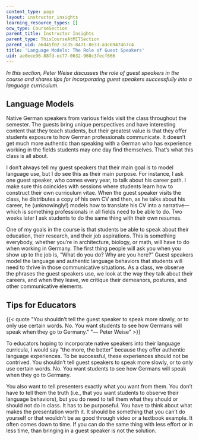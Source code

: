 ```yaml
---
content_type: page
layout: instructor_insights
learning_resource_types: []
ocw_type: CourseSection
parent_title: Instructor Insights
parent_type: ThisCourseAtMITSection
parent_uid: a6d45f02-3c35-8471-8e33-a3c69474b7c4
title: 'Language Models: The Role of Guest Speakers'
uid: ae0ece96-88fd-ec77-0632-968c3fecf666
---
```


_In this section, Peter Weise discusses the role of guest speakers in the course and shares tips for incorporating guest speakers successfully into a language curriculum._

Language Models
---------------

Native German speakers from various fields visit the class throughout the semester. The guests bring unique perspectives and have interesting content that they teach students, but their greatest value is that they offer students exposure to how German professionals communicate. It doesn’t get much more authentic than speaking with a German who has experience working in the fields students may one day find themselves. That’s what this class is all about.

I don’t always tell my guest speakers that their main goal is to model language use, but I do see this as their main purpose. For instance, I ask one guest speaker, who comes every year, to talk about his career path. I make sure this coincides with sessions where students learn how to construct their own curriculum vitae. When the guest speaker visits the class, he distributes a copy of his own CV and then, as he talks about his career, he (unknowingly!) models how to translate his CV into a narrative—which is something professionals in all fields need to be able to do. Two weeks later I ask students to do the same thing with their own resumes.

One of my goals in the course is that students be able to speak about their education, their research, and their job aspirations. This is something everybody, whether you’re in architecture, biology, or math, will have to do when working in Germany. The first thing people will ask you when you show up to the job is, “What do you do? Why are you here?” Guest speakers model the language and authentic language behaviors that students will need to thrive in those communicative situations. As a class, we observe the phrases the guest speakers use, we look at the way they talk about their careers, and when they leave, we critique their demeanors, postures, and other communicative elements.

Tips for Educators
------------------

{{< quote "You shouldn’t tell the guest speaker to speak more slowly, or to only use certain words. No. You want students to see how Germans will speak when they go to Germany." "— Peter Weise" >}}

To educators hoping to incorporate native speakers into their language curricula, I would say “the more, the better” because they offer authentic language experiences. To be successful, these experiences should not be contrived. You shouldn’t tell guest speakers to speak more slowly, or to only use certain words. No. You want students to see how Germans will speak when they go to Germany.

You also want to tell presenters exactly what you want from them. You don’t have to tell them the truth (i.e., that you want students to observe their language behaviors), but you do need to tell them what they should or should not do in class. It has to be purposeful. You have to think about what makes the presentation worth it. It should be something that you can’t do yourself or that wouldn’t be as good through video or a textbook example. It often comes down to time. If you can do the same thing with less effort or in less time, than bringing in a guest speaker is not the solution.
